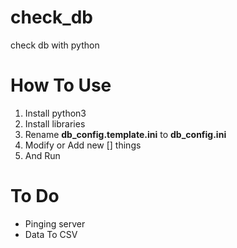 # check_db
check db with python

# How To Use
1. Install python3
2. Install libraries
3. Rename __db_config.template.ini__ to __db_config.ini__
4. Modify or Add new [] things
5. And Run

# To Do
 - Pinging server
 - Data To CSV
 

